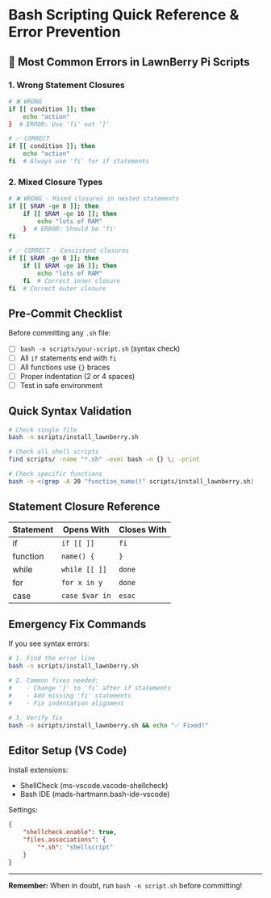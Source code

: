 # Bash Scripting Quick Reference & Error Prevention

## 🚨 Most Common Errors in LawnBerry Pi Scripts

### 1. Wrong Statement Closures
```bash
# ❌ WRONG
if [[ condition ]]; then
    echo "action"
}  # ERROR: Use 'fi' not '}'

# ✅ CORRECT  
if [[ condition ]]; then
    echo "action"
fi  # Always use 'fi' for if statements
```

### 2. Mixed Closure Types
```bash
# ❌ WRONG - Mixed closures in nested statements
if [[ $RAM -ge 8 ]]; then
    if [[ $RAM -ge 16 ]]; then
        echo "lots of RAM"
    }  # ERROR: Should be 'fi'
fi

# ✅ CORRECT - Consistent closures
if [[ $RAM -ge 8 ]]; then
    if [[ $RAM -ge 16 ]]; then
        echo "lots of RAM"
    fi  # Correct inner closure
fi  # Correct outer closure
```

## Pre-Commit Checklist

Before committing any `.sh` file:

- [ ] `bash -n scripts/your-script.sh` (syntax check)
- [ ] All `if` statements end with `fi`
- [ ] All functions use `{}` braces
- [ ] Proper indentation (2 or 4 spaces)
- [ ] Test in safe environment

## Quick Syntax Validation

```bash
# Check single file
bash -n scripts/install_lawnberry.sh

# Check all shell scripts
find scripts/ -name "*.sh" -exec bash -n {} \; -print

# Check specific functions
bash -n <(grep -A 20 "function_name()" scripts/install_lawnberry.sh)
```

## Statement Closure Reference

| Statement | Opens With | Closes With | 
|-----------|------------|-------------|
| if | `if [[ ]]` | `fi` |
| function | `name() {` | `}` |
| while | `while [[ ]]` | `done` |
| for | `for x in y` | `done` |
| case | `case $var in` | `esac` |

## Emergency Fix Commands

If you see syntax errors:

```bash
# 1. Find the error line
bash -n scripts/install_lawnberry.sh

# 2. Common fixes needed:
#    - Change '}' to 'fi' after if statements
#    - Add missing 'fi' statements
#    - Fix indentation alignment

# 3. Verify fix
bash -n scripts/install_lawnberry.sh && echo "✅ Fixed!"
```

## Editor Setup (VS Code)

Install extensions:
- ShellCheck (ms-vscode.vscode-shellcheck)
- Bash IDE (mads-hartmann.bash-ide-vscode)

Settings:
```json
{
    "shellcheck.enable": true,
    "files.associations": {
        "*.sh": "shellscript"
    }
}
```

---
**Remember:** When in doubt, run `bash -n script.sh` before committing!
